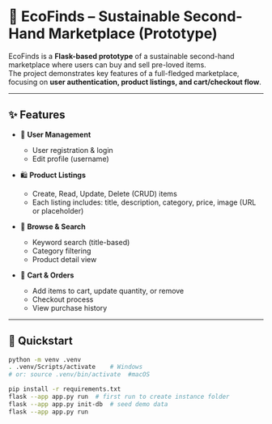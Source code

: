 # 🌿 EcoFinds – Sustainable Second-Hand Marketplace (Prototype)

EcoFinds is a **Flask-based prototype** of a sustainable second-hand marketplace where users can buy and sell pre-loved items.  
The project demonstrates key features of a full-fledged marketplace, focusing on **user authentication, product listings, and cart/checkout flow**.

---

## ✨ Features

- 👤 **User Management**
  - User registration & login  
  - Edit profile (username)

- 🛍️ **Product Listings**
  - Create, Read, Update, Delete (CRUD) items  
  - Each listing includes: title, description, category, price, image (URL or placeholder)

- 🔎 **Browse & Search**
  - Keyword search (title-based)  
  - Category filtering  
  - Product detail view

- 🛒 **Cart & Orders**
  - Add items to cart, update quantity, or remove  
  - Checkout process  
  - View purchase history

---

## 🚀 Quickstart

```bash
python -m venv .venv
. .venv/Scripts/activate    # Windows
# or: source .venv/bin/activate  #macOS

pip install -r requirements.txt
flask --app app.py run  # first run to create instance folder
flask --app app.py init-db  # seed demo data
flask --app app.py run

